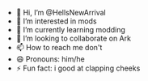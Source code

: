 - 👋 Hi, I’m @HellsNewArrival
- 👀 I’m interested in mods
- 🌱 I’m currently learning modding
- 💞️ I’m looking to collaborate on Ark
- 📫 How to reach me don't
- 😄 Pronouns: him/he
- ⚡ Fun fact: i good at clapping cheeks
  

<!---
HellsNewArrival/HellsNewArrival is a ✨ special ✨ repository because its `README.md` (this file) appears on your GitHub profile.
You can click the Preview link to take a look at your changes.
--->
